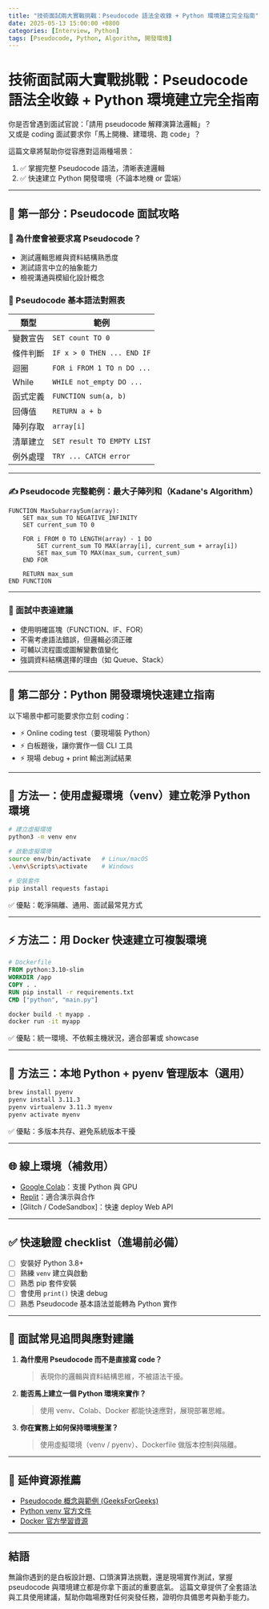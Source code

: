 ```yaml
---
title: "技術面試兩大實戰挑戰：Pseudocode 語法全收錄 + Python 環境建立完全指南"
date: 2025-05-13 15:00:00 +0800
categories: [Interview, Python]
tags: [Pseudocode, Python, Algorithm, 開發環境]
---
```


# 技術面試兩大實戰挑戰：Pseudocode 語法全收錄 + Python 環境建立完全指南

你是否曾遇到面試官說：「請用 pseudocode 解釋演算法邏輯」？  
又或是 coding 面試要求你「馬上開機、建環境、跑 code」？

這篇文章將幫助你從容應對這兩種場景：

1. ✅ 掌握完整 Pseudocode 語法，清晰表達邏輯
2. ✅ 快速建立 Python 開發環境（不論本地機 or 雲端）

---

## 🧠 第一部分：Pseudocode 面試攻略

### 🔎 為什麼會被要求寫 Pseudocode？

- 測試邏輯思維與資料結構熟悉度
- 測試語言中立的抽象能力
- 檢視溝通與模組化設計概念

### 🧱 Pseudocode 基本語法對照表

| 類型         | 範例                         |
|--------------|------------------------------|
| 變數宣告     | `SET count TO 0`             |
| 條件判斷     | `IF x > 0 THEN ... END IF`   |
| 迴圈         | `FOR i FROM 1 TO n DO ...`   |
| While        | `WHILE not_empty DO ...`     |
| 函式定義     | `FUNCTION sum(a, b)`         |
| 回傳值       | `RETURN a + b`               |
| 陣列存取     | `array[i]`                   |
| 清單建立     | `SET result TO EMPTY LIST`   |
| 例外處理     | `TRY ... CATCH error`        |

---

### ✍️ Pseudocode 完整範例：最大子陣列和（Kadane's Algorithm）

```plaintext
FUNCTION MaxSubarraySum(array):
    SET max_sum TO NEGATIVE_INFINITY
    SET current_sum TO 0

    FOR i FROM 0 TO LENGTH(array) - 1 DO
        SET current_sum TO MAX(array[i], current_sum + array[i])
        SET max_sum TO MAX(max_sum, current_sum)
    END FOR

    RETURN max_sum
END FUNCTION
```

---

### 💬 面試中表達建議

* 使用明確區塊（FUNCTION、IF、FOR）
* 不需考慮語法錯誤，但邏輯必須正確
* 可輔以流程圖或圖解變數值變化
* 強調資料結構選擇的理由（如 Queue、Stack）

---

## 🧪 第二部分：Python 開發環境快速建立指南

以下場景中都可能要求你立刻 coding：

* ⚡ Online coding test（要現場裝 Python）
* ⚡ 白板題後，讓你實作一個 CLI 工具
* ⚡ 現場 debug + print 輸出測試結果

---

## 🧰 方法一：使用虛擬環境（venv）建立乾淨 Python 環境

```bash
# 建立虛擬環境
python3 -m venv env

# 啟動虛擬環境
source env/bin/activate   # Linux/macOS
.\env\Scripts\activate    # Windows

# 安裝套件
pip install requests fastapi
```

✅ 優點：乾淨隔離、通用、面試最常見方式

---

## ⚡ 方法二：用 Docker 快速建立可複製環境

```dockerfile
# Dockerfile
FROM python:3.10-slim
WORKDIR /app
COPY . .
RUN pip install -r requirements.txt
CMD ["python", "main.py"]
```

```bash
docker build -t myapp .
docker run -it myapp
```

✅ 優點：統一環境、不依賴主機狀況，適合部署或 showcase

---

## 🧱 方法三：本地 Python + pyenv 管理版本（選用）

```bash
brew install pyenv
pyenv install 3.11.3
pyenv virtualenv 3.11.3 myenv
pyenv activate myenv
```

✅ 優點：多版本共存、避免系統版本干擾

---

## 🌐 線上環境（補救用）

* [Google Colab](https://colab.research.google.com/)：支援 Python 與 GPU
* [Replit](https://replit.com/)：適合演示與合作
* \[Glitch / CodeSandbox]：快速 deploy Web API

---

## ✅ 快速驗證 checklist（進場前必備）

* [ ] 安裝好 Python 3.8+
* [ ] 熟練 `venv` 建立與啟動
* [ ] 熟悉 pip 套件安裝
* [ ] 會使用 `print()` 快速 debug
* [ ] 熟悉 Pseudocode 基本語法並能轉為 Python 實作

---

## 💼 面試常見追問與應對建議

1. **為什麼用 Pseudocode 而不是直接寫 code？**

   > 表現你的邏輯與資料結構思維，不被語法干擾。

2. **能否馬上建立一個 Python 環境來實作？**

   > 使用 venv、Colab、Docker 都能快速應對，展現部署思維。

3. **你在實務上如何保持環境整潔？**

   > 使用虛擬環境（venv / pyenv）、Dockerfile 做版本控制與隔離。

---

## 📘 延伸資源推薦

* [Pseudocode 概念與範例 (GeeksForGeeks)](https://www.geeksforgeeks.org/pseudocode/)
* [Python venv 官方文件](https://docs.python.org/3/library/venv.html)
* [Docker 官方學習資源](https://docs.docker.com/get-started/)

---

## 結語

無論你遇到的是白板設計題、口頭演算法挑戰，還是現場實作測試，掌握 pseudocode 與環境建立都是你拿下面試的重要底氣。
這篇文章提供了全套語法與工具使用建議，幫助你臨場應對任何突發任務，證明你具備思考與動手能力。